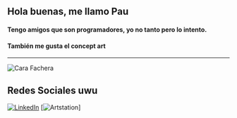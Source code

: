 ## Hola buenas, me llamo Pau
#### Tengo amigos que son programadores, yo no tanto pero lo intento.
#### También me gusta el concept art
---
![Cara Fachera](https://pbs.twimg.com/media/E1RrPFNUUAkXklu?format=png&name=small)

## Redes Sociales uwu

[![LinkedIn](https://img.shields.io/badge/LinkedIn-Brais_Moure-0077B5?style=for-the-badge&logo=linkedin&logoColor=white&labelColor=101010)](https://www.linkedin.com/in/pau-madorell-taulats-765431224/)
[![Artstation](https://img.shields.io/badge/LinkedIn-Brais_Moure-0077B5?style=for-the-badge&logo=Artstation&logoColor=white&labelColor=101010)]
